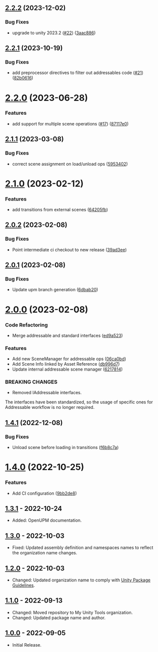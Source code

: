 ## [2.2.2](https://github.com/mygamedevtools/scene-loader/compare/2.2.1...2.2.2) (2023-12-02)


### Bug Fixes

* upgrade to unity 2023.2 ([#22](https://github.com/mygamedevtools/scene-loader/issues/22)) ([3aac886](https://github.com/mygamedevtools/scene-loader/commit/3aac8868f770696bcbb86595da77718afc147c9b))

## [2.2.1](https://github.com/mygamedevtools/scene-loader/compare/2.2.0...2.2.1) (2023-10-19)


### Bug Fixes

* add preprocessor directives to filter out addressables code ([#21](https://github.com/mygamedevtools/scene-loader/issues/21)) ([82b0616](https://github.com/mygamedevtools/scene-loader/commit/82b06169bc2eedadbadcc24d3899e85fa095b683))

# [2.2.0](https://github.com/mygamedevtools/scene-loader/compare/2.1.1...2.2.0) (2023-06-28)


### Features

* add support for multiple scene operations ([#17](https://github.com/mygamedevtools/scene-loader/issues/17)) ([87117e0](https://github.com/mygamedevtools/scene-loader/commit/87117e087dff8dec8dbf688da38a3aa172c8019d))

## [2.1.1](https://github.com/mygamedevtools/scene-loader/compare/2.1.0...2.1.1) (2023-03-08)


### Bug Fixes

* correct scene assignment on load/unload ops ([5953402](https://github.com/mygamedevtools/scene-loader/commit/5953402dadcec15fd493298611fe86d13cfb8cf0))

# [2.1.0](https://github.com/mygamedevtools/scene-loader/compare/2.0.2...2.1.0) (2023-02-12)


### Features

* add transitions from external scenes ([64205fb](https://github.com/mygamedevtools/scene-loader/commit/64205fb336f443834c16898fb590dceeaa672a29))

## [2.0.2](https://github.com/mygamedevtools/scene-loader/compare/2.0.1...2.0.2) (2023-02-08)


### Bug Fixes

* Point intermediate ci checkout to new release ([39ad3ee](https://github.com/mygamedevtools/scene-loader/commit/39ad3eef4e1093f2970b2ff4cbb822ee2280909e))

## [2.0.1](https://github.com/mygamedevtools/scene-loader/compare/2.0.0...2.0.1) (2023-02-08)


### Bug Fixes

* Update upm branch generation ([6dbab20](https://github.com/mygamedevtools/scene-loader/commit/6dbab20225b1f9df9fd7e1b9255c528d6877c204))

# [2.0.0](https://github.com/mygamedevtools/scene-loader/compare/1.4.1...2.0.0) (2023-02-08)


### Code Refactoring

* Merge addressable and standard interfaces ([ed9a523](https://github.com/mygamedevtools/scene-loader/commit/ed9a523c92b381c39fd946ab514d838990627da9))


### Features

* Add new SceneManager for addressable ops ([06ca0bd](https://github.com/mygamedevtools/scene-loader/commit/06ca0bd51fd4af4e2e8324d5e5feecc0e38618bc))
* Add Scene Info linked by Asset Reference ([db996d7](https://github.com/mygamedevtools/scene-loader/commit/db996d78b853a7125512e6b34c36451b2b01748d))
* Update internal addressable scene manager ([6217814](https://github.com/mygamedevtools/scene-loader/commit/62178144cc92cf55577db03095f5b92a0376757f))


### BREAKING CHANGES

* Removed IAddressable interfaces.

The interfaces have been standardized, so the usage of specific ones for Addressable workflow is no longer required.

## [1.4.1](https://github.com/mygamedevtools/scene-loader/compare/1.4.0...1.4.1) (2022-12-08)


### Bug Fixes

* Unload scene before loading in transitions ([f6b8c7a](https://github.com/mygamedevtools/scene-loader/commit/f6b8c7a7c06d980be709687dfb3de5cf2761adb0))

# [1.4.0](https://github.com/mygamedevtools/scene-loader/compare/1.3.1...1.4.0) (2022-10-25)


### Features

* Add CI configuration ([9bb2de8](https://github.com/mygamedevtools/scene-loader/commit/9bb2de8fa695337f08d6f70a5a3aeb4e772cac0f))

## [1.3.1] - 2022-10-24
- Added: OpenUPM documentation.

## [1.3.0] - 2022-10-03
- Fixed: Updated assembly definition and namespaces names to reflect the organization name changes.

## [1.2.0] - 2022-10-03
- Changed: Updated organization name to comply with [Unity Package Guidelines](https://unity.com/legal/terms-of-service/software/package-guidelines).

## [1.1.0] - 2022-09-13
- Changed: Moved repository to My Unity Tools organization.
- Changed: Updated package name and author.

## [1.0.0] - 2022-09-05
- Initial Release.

[1.3.1]: https://github.com/mygamedevtools/scene-loader/compare/1.3.0...1.3.1
[1.3.0]: https://github.com/mygamedevtools/scene-loader/compare/1.2.0...1.3.0
[1.2.0]: https://github.com/mygamedevtools/scene-loader/compare/1.1.0...1.2.0
[1.1.0]: https://github.com/mygamedevtools/scene-loader/compare/1.0.0...1.1.0
[1.0.0]: https://github.com/mygamedevtools/scene-loader/compare/f2b6582...1.0.0
